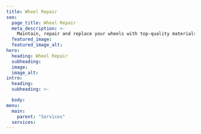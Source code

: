 ```yaml
---
title: Wheel Repair
seo:
  page_title: Wheel Repair
  meta_description: >-
    Maintain, repair and replace your wheels with top-quality materials and service from the expert mechanics at Matthews Tire!
  featured_image:
  featured_image_alt:
hero:
  heading: Wheel Repair
  subheading:
  image:
  image_alt:
intro:
  heading:
  subheading: >-

  body:
menu:
  main:
    parent: "Services"
  services:
---
```

